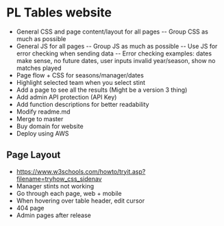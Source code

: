 # PL Tables website
- General CSS and page content/layout for all pages
  -- Group CSS as much as possible
- General JS for all pages
  -- Group JS as much as possible
  -- Use JS for error checking when sending data
  -- Error checking examples: dates make sense, no future dates, user inputs invalid year/season, show no matches played
- Page flow + CSS for seasons/manager/dates
- Highlight selected team when you select stint
- Add a page to see all the results (Might be a version 3 thing)
- Add admin API protection (API Key)
- Add function descriptions for better readability
- Modify readme.md
- Merge to master
- Buy domain for website
- Deploy using AWS


## Page Layout
- https://www.w3schools.com/howto/tryit.asp?filename=tryhow_css_sidenav
- Manager stints not working
- Go through each page, web + mobile
- When hovering over table header, edit cursor
- 404 page
- Admin pages after release